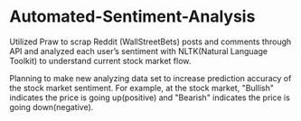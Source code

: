 # Automated-Sentiment-Analysis

Utilized Praw to scrap Reddit (WallStreetBets) posts and comments through API and analyzed each user’s
sentiment with NLTK(Natural Language Toolkit) to understand current stock market flow.

Planning to make new analyzing data set to increase prediction accuracy of the stock market sentiment.
For example, at the stock market, "Bullish" indicates the price is going up(positive) and "Bearish" indicates
the price is going down(negative).
